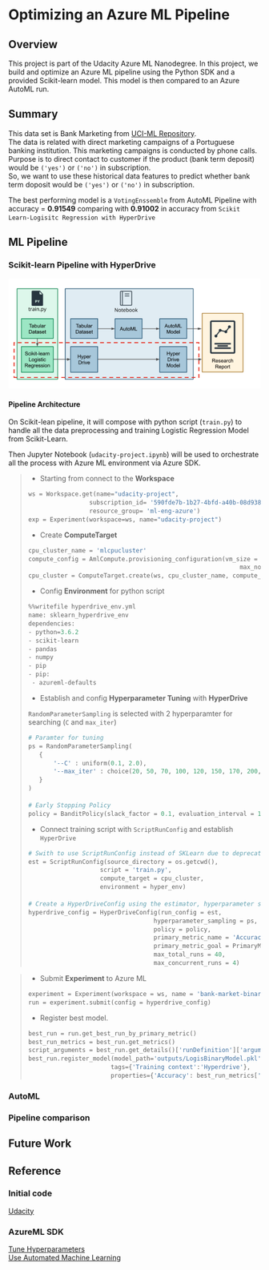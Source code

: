 # Optimizing an Azure ML Pipeline

## Overview
This project is part of the Udacity Azure ML Nanodegree. In this project, we build and optimize an Azure ML pipeline using the Python SDK and a provided Scikit-learn model. This model is then compared to an Azure AutoML run.

## Summary
This data set is Bank Marketing from [UCI-ML Repository](https://archive.ics.uci.edu/ml/datasets/Bank+Marketing). <br>
The data is related with direct marketing campaigns of a Portuguese banking institution. This marketing campaigns is conducted by phone calls. Purpose is to direct contact to customer if the product (bank term deposit) would be `('yes')` or  `('no')` in subscription. <br>
So, we want to use these historical data features to predict whether bank term doposit would be `('yes')` or `('no')` in subscription.

The best performing model is a `VotingEnssemble` from AutoML Pipeline with accuracy = **0.91549** comparing with **0.91002** in accuracy from `Scikit Learn-Logisitc Regression with HyperDrive`

## ML Pipeline
### Scikit-learn Pipeline with HyperDrive
![png](img/scikit-learn-hyper.png)
#### Pipeline Architecture
On Scikit-lean pipeline, it will compose with python script (`train.py`) to handle all the data preprocessing and training Logistic Regression Model from Scikit-Learn.  

Then Jupyter Notebook (`udacity-project.ipynb`) will be used to orchestrate all the process with Azure ML environment via Azure SDK. 

> * Starting from connect to the **Workspace** 
>  ```python
> ws = Workspace.get(name="udacity-project", 
>                   subscription_id= '590fde7b-1b27-4bfd-a40b-08d9385aa863',
>                   resource_group= 'ml-eng-azure')
> exp = Experiment(workspace=ws, name="udacity-project")
> ```
> * Create **ComputeTarget** 
> ```python
>cpu_cluster_name = 'mlcpucluster'
>compute_config = AmlCompute.provisioning_configuration(vm_size = 'STANDARD_D2_V2',
>                                                            max_nodes = 4)
>cpu_cluster = ComputeTarget.create(ws, cpu_cluster_name, compute_config)
>```
> * Config **Environment** for python script 
> ```python
>%%writefile hyperdrive_env.yml
>name: sklearn_hyperdrive_env
>dependencies:
>- python=3.6.2
>- scikit-learn
>- pandas
>- numpy
>- pip
>- pip:
>  - azureml-defaults
>```
> * Establish and config **Hyperparameter Tuning** with **HyperDrive**
> 
> `RandomParameterSampling` is selected with 2 hyperparamter for searching (`C` and `max_iter`)
> ```python
> # Paramter for tuning
>ps = RandomParameterSampling(
>    {
>        '--C' : uniform(0.1, 2.0),
>        '--max_iter' : choice(20, 50, 70, 100, 120, 150, 170, 200, 220, 250 , 270 ,300)
>    }
>)
>
># Early Stopping Policy
>policy = BanditPolicy(slack_factor = 0.1, evaluation_interval = 1, delay_evaluation = 5)
>
>```
> * Connect training script with `ScriptRunConfig` and establish `HyperDrive`
> ```python
> # Swith to use ScriptRunConfig instead of SKLearn due to deprecate
>est = ScriptRunConfig(source_directory = os.getcwd(),
>                     script = 'train.py',
>                     compute_target = cpu_cluster,
>                     environment = hyper_env)
>
># Create a HyperDriveConfig using the estimator, hyperparameter sampler, and policy.
>hyperdrive_config = HyperDriveConfig(run_config = est,
>                                    hyperparameter_sampling = ps,
>                                    policy = policy,
>                                    primary_metric_name = 'Accuracy',
>                                    primary_metric_goal = PrimaryMetricGoal.MAXIMIZE,
>                                    max_total_runs = 40,
>                                    max_concurrent_runs = 4)
>```

> * Submit **Experiment** to Azure ML 
> ```python
> experiment = Experiment(workspace = ws, name = 'bank-market-binary-hyperdrive_final')
>run = experiment.submit(config = hyperdrive_config)
>```
> * Register best model.
> ```python
> best_run = run.get_best_run_by_primary_metric()
>best_run_metrics = best_run.get_metrics()
>script_arguments = best_run.get_details()['runDefinition']['arguments']
>best_run.register_model(model_path='outputs/LogisBinaryModel.pkl', model_name='bankmarketing_model',
>                        tags={'Training context':'Hyperdrive'},
>                        properties={'Accuracy': best_run_metrics['Accuracy']})


### AutoML

### Pipeline comparison

## Future Work

## Reference

### Initial code
[Udacity](https://github.com/udacity/nd00333_AZMLND_Optimizing_a_Pipeline_in_Azure-Starter_Files)

### AzureML SDK
[Tune Hyperparameters](https://github.com/MicrosoftLearning/mslearn-dp100/blob/main/11%20-%20Tune%20Hyperparameters.ipynb) <br>
[Use Automated Machine Learning](https://github.com/MicrosoftLearning/mslearn-dp100/blob/main/12%20-%20Use%20Automated%20Machine%20Learning.ipynb)
